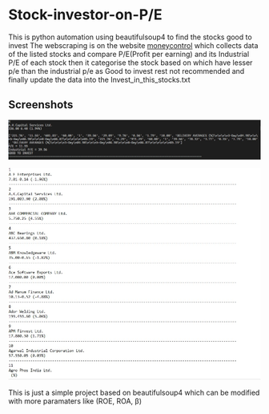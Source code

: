
# Stock-investor-on-P/E

This is python automation using beautifulsoup4 to find the stocks good to invest 
The webscraping is on the website [moneycontrol](https://www.moneycontrol.com/)
which collects data of the listed stocks and compare P/E(Profit per earning) and its Industrial P/E of each stock 
then it categorise the stock based on which have lesser p/e than the industrial p/e as Good to invest rest not recommended
and finally update the data into the Invest_in_this_stocks.txt

## Screenshots ##


![Terminal](terminal.jpg "Terminal")

![Final Text file](final.jpg?raw=true "Text file")


This is just a simple project based on beautifulsoup4 which can be modified with more paramaters like (ROE, ROA, β)
